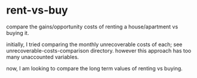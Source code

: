 # rent-vs-buy
compare the gains/opportunity costs of renting a house/apartment vs buying it. 

initially, I tried comparing the monthly unrecoverable costs of each; see unrecoverable-costs-comparison directory. 
however this approach has too many unaccounted variables. 

now, I am looking to compare the long term values of renting vs buying. 